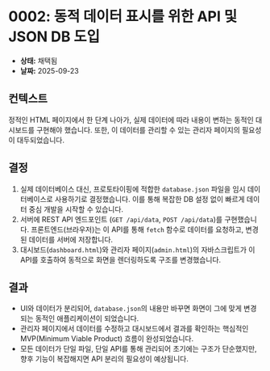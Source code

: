 # 0002: 동적 데이터 표시를 위한 API 및 JSON DB 도입

* **상태:** 채택됨
* **날짜:** 2025-09-23

## 컨텍스트

정적인 HTML 페이지에서 한 단계 나아가, 실제 데이터에 따라 내용이 변하는 동적인 대시보드를 구현해야 했습니다. 또한, 이 데이터를 관리할 수 있는 관리자 페이지의 필요성이 대두되었습니다.

## 결정

1.  실제 데이터베이스 대신, 프로토타이핑에 적합한 `database.json` 파일을 임시 데이터베이스로 사용하기로 결정했습니다. 이를 통해 복잡한 DB 설정 없이 빠르게 데이터 중심 개발을 시작할 수 있습니다.
2.  서버에 REST API 엔드포인트 (`GET /api/data`, `POST /api/data`)를 구현했습니다. 프론트엔드(브라우저)는 이 API를 통해 `fetch` 함수로 데이터를 요청하고, 변경된 데이터를 서버에 저장합니다.
3.  대시보드(`dashboard.html`)와 관리자 페이지(`admin.html`)의 자바스크립트가 이 API를 호출하여 동적으로 화면을 렌더링하도록 구조를 변경했습니다.

## 결과

*   UI와 데이터가 분리되어, `database.json`의 내용만 바꾸면 화면이 그에 맞게 변경되는 동적인 애플리케이션이 되었습니다.
*   관리자 페이지에서 데이터를 수정하고 대시보드에서 결과를 확인하는 핵심적인 MVP(Minimum Viable Product) 흐름이 완성되었습니다.
*   모든 데이터가 단일 파일, 단일 API를 통해 관리되어 초기에는 구조가 단순했지만, 향후 기능이 복잡해지면 API 분리의 필요성이 예상됩니다.
